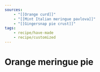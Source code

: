 ```yaml
---
sources:
    - "[[Orange curd]]"
    - "[[Mint Italian meringue pavlova]]"
    - "[[Gingersnap pie crust]]"
tags:
    - recipe/have-made
    - recipe/customized
---
```


# Orange meringue pie
